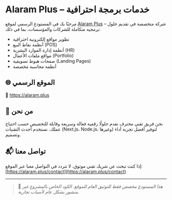 # Alaram Plus – خدمات برمجة احترافية

مرحبًا بك في المستودع الرسمي لموقع [Alaram Plus](https://alaram.plus) – شركة متخصصة في تقديم حلول برمجية متكاملة للشركات والمؤسسات، بما في ذلك:

- تطوير مواقع إلكترونية احترافية
- أنظمة نقاط البيع (POS)
- أنظمة إدارة الموارد البشرية (HR)
- مواقع ملفات الأعمال (Portfolio)
- صفحات هبوط تسويقية (Landing Pages)
- أنظمة محاسبة مخصصة

## 🌐 الموقع الرسمي

🔗 https://alaram.plus

## 🎯 من نحن

نحن فريق تقني محترف نقدم حلولًا رقمية فعالة وسريعة وقابلة للتخصيص حسب احتياج عملك. نستخدم أحدث التقنيات (Next.js، Node.js، وغيرها) لتوفير أفضل تجربة أداء وتصميم.

## 📬 تواصل معنا

إذا كنت تبحث عن شريك تقني موثوق، لا تتردد في التواصل معنا عبر الموقع:
[https://alaram.plus/contact](https://alaram.plus/contact)

---

> 🧠 *هذا المستودع مخصص فقط للتوثيق العام للموقع. الكود الخاص بالمشروع غير منشور بشكل عام لأسباب تجارية.*
